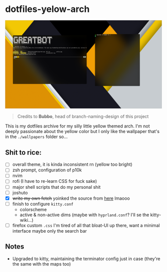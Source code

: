 #   dotfiles-yelow-arch

<img src="https://github.com/greatbot6120/yellowarch/blob/branchino-er-criminale/screenshots/example.png">

> Credits to **Bubbo**, head of branch-naming-design of this project

This is my dotfiles archive for my silly little yellow themed arch. I'm not deeply passionate about the yellow color but I only like the wallpaper that's in the `./wallpapers` folder so...

##  Shit to rice:

- [ ] overall theme, it is kinda inconsistent rn (yellow too bright)
- [ ] zsh prompt, configuration of p10k
- [ ] nvim
- [ ] rofi (I have to re-learn CSS for fuck sake)
- [ ] major shell scripts that do my personal shit
- [ ] joshuto  
- [x] ~~write my own fetch~~ yoinked the source from [here](https://github.com/13-CF/afetch.git) lmaooo
- [ ] finish to configure `kitty.conf`
    *   colorscheme
    *   active & non-active dims (maybe with `hyprland.conf`? I'll se the kitty-wiki...)
- [ ] firefox custom `.css` I'm tired of all that bloat-UI up there, want a minimal interface maybe only the search bar

##  Notes

*   Upgraded to kitty, maintaining the terminator config just in case (they're the same with the maps too)
